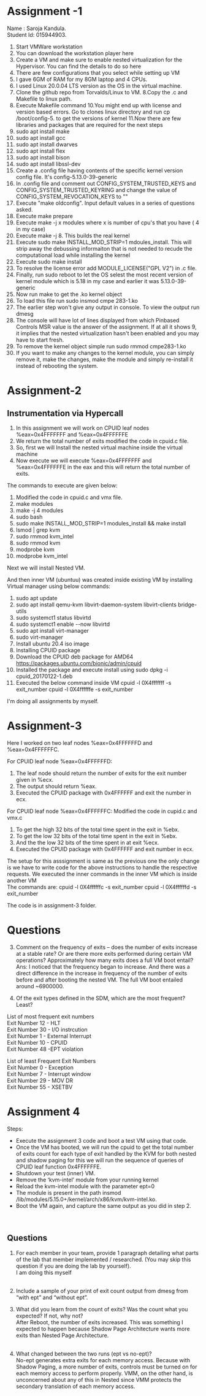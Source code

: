 # Assignment -1 

Name : Saroja Kandula.   
Student Id: 015944903.

1. Start VMWare workstation
2. You can download the workstation player here
3. Create a VM and make sure to enable nested virtualization for the Hypervisor. You can find the details to do so here
4. There are few configurations that you select while setting up VM
5. I gave 6GM of RAM for my 8GM laptop and 4 CPUs.
6. I used Linux 20.0.04 LTS version as the OS in the virtual machine.
7. Clone the github repo from Torvalds/Linux to VM.
8.Copy the .c and Makefile to linux path.
9. Execute Makefile command
10.You might end up with license and version based errors. Go to clones linux directory and run cp /boot/config-5. to get the versions of kernel
11.Now there are few libraries and packages that are required for the next steps
12. sudo apt install make
13. sudo apt install gcc
14. sudo apt install dwarves
15. sudo apt install flex
16. sudo apt install bison
17. sudo apt install libssl-dev
18. Create a .config file having contents of the specific kernel version config file. It's config-5.13.0-39-generic
19. In .config file and comment out CONFIG_SYSTEM_TRUSTED_KEYS and CONFIG_SYSTEM_TRUSTED_KEYRING and change the value of CONFIG_SYSTEM_REVOCATION_KEYS to ""
20. Execute  "make oldconfig". Input default values in a series of questions asked.
21. Execute make prepare
22. Execute make -j x modules where x is number of cpu's that you have ( 4 in my case)
23. Execute make -j 8. This builds the real kernel
24. Execute sudo make INSTALL_MOD_STRIP=1 mdoules_install. This will strip away the debussing informaiton that is not needed to recude the computational load while installing the kernel
25. Execute sudo make install
26. To resolve the license error add MODULE_LICENSE("GPL V2") in .c file.
27. Finally, run sudo reboot to let the OS selest the most recent version of kernel module which is 5.18 in my case and earlier it was 5.13.0-39-generic
28. Now run make to get the .ko kernel object
29. To load this file run sudo insmod cmpe 283-1.ko
30. The earlier step won't give any output in console. To view the output run dmesg
31. The console will have lot of lines displayed from which Pinbased Controls MSR value is the answer of the assignment. If at all it shows 9, it implies that the nested virtualization hasn't been enabled and you may have to start fresh.
32. To remove the kernel object simple run sudo rmmod cmpe283-1.ko
33. If you want to make any changes to the kernel module, you can simply remove it, make the changes, make the module and simply re-install it instead of rebooting the system.

# Assignment-2
## Instrumentation via Hypercall

1. In this assignment we will work on CPUID leaf nodes %eax=0x4FFFFFFF and %eax=0x4FFFFFFE
2. We return the total number of exits modified the code in cpuid.c file.
3. So, first we will Install the nested virtual machine inside the virtual machine
4. Now execute we will execute %eax=0x4FFFFFFF and %eax=0x4FFFFFFE in the eax and this will return the total number of exits.


The commands to execute are given below:
1. Modified the code in cpuid.c and vmx file.
2. make modules
3. make -j 4 modules
4. sudo bash
5. sudo make INSTALL_MOD_STRIP=1 modules_install && make install
6. lsmod | grep kvm
7. sudo rmmod kvm_intel
8. sudo rmmod kvm
9. modprobe kvm
10. modprobe kvm_intel

Next we will install Nested VM.


And then inner VM (ubuntuu) was created inside existing VM by installing Virtual manager using below commands:
1. sudo apt update
2. sudo apt install qemu-kvm libvirt-daemon-system libvirt-clients bridge-utils
3. sudo systemct1 status libvirtd
4. sudo systemct1 enable --now libvirtd
5. sudo apt install virt-manager
6. sudo virt-manager
7. Install ubuntu 20.4 iso image
8. Installing CPUID package
9. Download the CPUID deb package for AMD64 https://packages.ubuntu.com/bionic/admin/cpuid
10. Installed the package and execute install using sudo dpkg -i cpuid_20170122-1.deb
11. Executed the below command inside VM
        cpuid -l 0X4fffffff -s exit_number
        cpuid -l 0X4ffffffe -s exit_number

I'm doing all assignments by myself.

# Assignment-3 
Here I worked on two leaf nodes %eax=0x4FFFFFFD and %eax=0x4FFFFFFC.

For CPUID leaf node %eax=0x4FFFFFFD:
1. The leaf node should return the number of exits for the exit number given in %ecx.
2. The output should return %eax.
3. Executed the CPUID package with  0x4FFFFFF and exit the number in ecx.

 For CPUID leaf node %eax=0x4FFFFFFC:
 Modified the code in cupid.c and vmx.c
 1. To get the high 32 bits of the total time spent in the exit in %ebx.
 2. To get the low 32 bits of the total time spent in the exit in %ebx.
 3. And the the low 32 bits of the time spent in at exit %ecx.
 4. Executed the CPUID package with 0x4FFFFFF and exit number in ecx. 
 
     
The setup for this asssignment is same as the previous one the only change is we have to write code for the above instructions to handle the respective requests.
We executed the inner commands in the inner VM which is inside another VM <br/>
The commands are:
cpuid -l 0X4ffffffc -s exit_number
cpuid -l 0X4ffffffd -s exit_number

The code is in assignment-3 folder.

# Questions

3. Comment on the frequency of exits – does the number of exits increase at a stable rate? Or are there more exits performed during certain VM operations? Approximately how many exits does a full VM boot entail? 
Ans: I noticed that the frequency began to increase. And there was a direct difference in the increase in frequency of the number of exits before and after booting the      nested VM. The full VM boot entailed around ~6900000.

4. Of the exit types defined in the SDM, which are the most frequent? Least?

List of most frequent exit numbers
<br/>
Exit Number 12 - HLT<br/>
Exit Number 30 - I/O instrcution<br/>
Exit Number 1 - External Interrupt<br/>
Exit Number 10 - CPUID<br/>
Exit Number 48 -EPT violation<br/>

List of least Frequent Exit Numbers
<br/>
Exit Number 0 - Exception<br/>
Exit Number 7 - Interrupt window<br/>
Exit Number 29 - MOV DR<br/>
Exit Number 55 - XSETBV<br/>

# Assignment 4

Steps:
- Execute the assignment 3 code and boot a test VM using that code.
- Once the VM has booted, we will run the cpuid to get the total number of exits count for each type of exit handled by the KVM for both nested and shadow paging for this we will run the sequence of queries of CPUID leaf function 0x4FFFFFFE.
- Shutdown your test (inner) VM.
- Remove the ‘kvm-intel’ module from your running kernel
- Reload the kvm-intel module with the parameter ept=0 
- The module is present in the path insmod /lib/modules/5.15.0+/kernel/arch/x86/kvm/kvm-intel.ko. 
-  Boot the VM again, and capture the same output as you did in step 2. <br/> <br/> <br/>


## Questions
1. For each member in your team, provide 1 paragraph detailing what parts of the lab that member implemented / researched. (You may skip this question if you are doing the lab by yourself). <br/>
I am doing this myself <br/> <br/>

2. Include a sample of your print of exit count output from dmesg from “with ept” and “without ept”. <br/>


3. What did you learn from the count of exits? Was the count what you expected? If not, why not? <br/>
After Reboot, the number of exits increased. This was something I expected to happen because Shadow Page Architecture wants more exits than Nested Page Architecture.
 <br/> <br/>

4. What changed between the two runs (ept vs no-ept)? <br/>
No-ept generates extra exits for each memory access. Because with Shadow Paging, a more number of exits, controls must be turned on for each memory access to perform properly. VMM, on the other hand, is unconcerned about any of this in Nested since VMM protects the secondary translation of each memory access.  <br/><br/>











